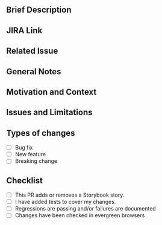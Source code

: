 ## Brief Description

<!--- Describe your changes in detail -->

## JIRA Link

<!--- Please add JIRA ticket link here. -->

## Related Issue

## General Notes

## Motivation and Context

<!--- Why is this change required? What problem does it solve? -->

## Issues and Limitations

## Types of changes

- [ ] Bug fix
- [ ] New feature
- [ ] Breaking change

## Checklist

- [ ] This PR adds or removes a Storybook story.
- [ ] I have added tests to cover my changes.
- [ ] Regressions are passing and/or failures are documented
- [ ] Changes have been checked in evergreen browsers
